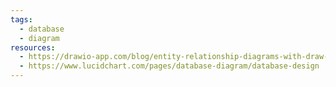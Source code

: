 ```yaml
---
tags:
  - database
  - diagram
resources:
  - https://drawio-app.com/blog/entity-relationship-diagrams-with-draw-io/
  - https://www.lucidchart.com/pages/database-diagram/database-design
---
```

